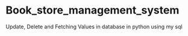 # Book_store_management_system
Update, Delete and Fetching Values in database in python using my sql
